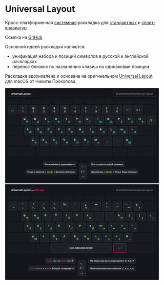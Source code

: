 # Universal Layout

Кросс-платформенная [системная](/layouts/software.md) раскладка для [стандартных](/dictionary.md#стандартная-клавиатура) и [сплит-клавиатур](/dictionary.md#сплит).

Ссылка на [GitHub](https://github.com/braindefender/universal-layout)

Основной идеей раскладки являются:
- унификация набора и позиций символов в русской и английской раскладках
- перенос близких по назначению клавиш на одинаковые позиции

Раскладка вдохновлена и основана на оригинальном [Universal Layout](https://github.com/tonsky/Universal-Layout) для macOS от Никиты Прокопова.

![](/assets/layouts/software/universal-layout/universal-layout-base-layer.jpg)
![](/assets/layouts/software/universal-layout/universal-layout-alt-layer.jpg)
